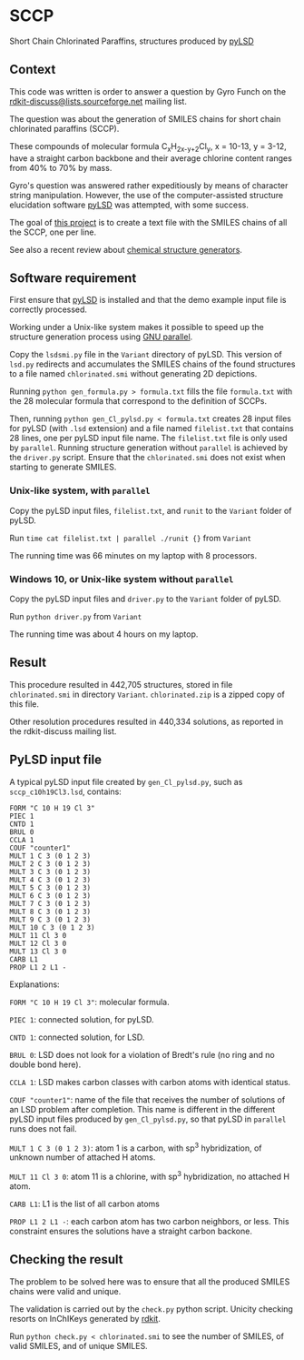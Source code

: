 # SCCP
 Short Chain Chlorinated Paraffins, structures produced by [pyLSD](https://nuzillard.github.io/PyLSD)

## Context
This code was written is order to answer a question by Gyro Funch
on the rdkit-discuss@lists.sourceforge.net mailing list.

The question was about the generation of SMILES chains for 
short chain chlorinated paraffins (SCCP).

These compounds of molecular formula C<sub>x</sub>H<sub>2x-y+2</sub>Cl<sub>y</sub>,
x = 10-13, y = 3-12, have a straight carbon backbone
and their average chlorine content ranges from 40% to 70% by mass.

Gyro's question was answered rather expeditiously by means of character string manipulation.
However, the use of the computer-assisted structure elucidation software [pyLSD](https://nuzillard.github.io/PyLSD)
was attempted, with some success.

The goal of [this project](https://github.com/nuzillard/SCCP/) is to create a text file with the SMILES chains of all the SCCP,
one per line.

See also a recent review about 
[chemical structure generators](https://journals.plos.org/ploscompbiol/article/authors?id=10.1371/journal.pcbi.1008504).

## Software requirement
First ensure that [pyLSD](https://nuzillard.github.io/PyLSD) is installed
and that the demo example input file is correctly processed.

Working under a Unix-like system makes it possible to speed up the structure
generation process using [GNU parallel](https://www.gnu.org/software/parallel/).

Copy the `lsdsmi.py` file in the `Variant` directory of pyLSD.
This version of `lsd.py` redirects and accumulates the SMILES chains of the found structures
to a file named `chlorinated.smi` without generating 2D depictions.

Running `python gen_formula.py > formula.txt` fills the file `formula.txt` with the 28 
molecular formula that correspond to the definition of SCCPs.

Then, running `python gen_Cl_pylsd.py < formula.txt` creates 28 input files for pyLSD (with `.lsd` extension)
and a file named `filelist.txt` that contains 28 lines, one per pyLSD input file name.
The `filelist.txt` file is only used by `parallel`.
Running structure generation without `parallel` is achieved by the `driver.py` script.
Ensure that the `chlorinated.smi` does not exist when starting to generate SMILES.

### Unix-like system, with `parallel`

Copy the pyLSD input files, `filelist.txt`, and `runit` to the `Variant` folder of pyLSD.

Run `time cat filelist.txt | parallel ./runit {}` from `Variant`

The running time was 66 minutes on my laptop with 8 processors.

### Windows 10, or Unix-like system without `parallel`

Copy the pyLSD input files and `driver.py` to the `Variant` folder of pyLSD.

Run `python driver.py` from `Variant`

The running time was about 4 hours on my laptop.

## Result

This procedure resulted in 442,705 structures, stored in file `chlorinated.smi` in directory `Variant`.
`chlorinated.zip` is a zipped copy of this file.

Other resolution procedures resulted in 440,334 solutions, as reported in the rdkit-discuss mailing list.

## PyLSD input file

A typical pyLSD input file created by `gen_Cl_pylsd.py`, such as `sccp_c10h19Cl3.lsd`, contains:

	FORM "C 10 H 19 Cl 3"
	PIEC 1
	CNTD 1
	BRUL 0
	CCLA 1
	COUF "counter1"
	MULT 1 C 3 (0 1 2 3)
	MULT 2 C 3 (0 1 2 3)
	MULT 3 C 3 (0 1 2 3)
	MULT 4 C 3 (0 1 2 3)
	MULT 5 C 3 (0 1 2 3)
	MULT 6 C 3 (0 1 2 3)
	MULT 7 C 3 (0 1 2 3)
	MULT 8 C 3 (0 1 2 3)
	MULT 9 C 3 (0 1 2 3)
	MULT 10 C 3 (0 1 2 3)
	MULT 11 Cl 3 0
	MULT 12 Cl 3 0
	MULT 13 Cl 3 0
	CARB L1
	PROP L1 2 L1 -

Explanations:

`FORM "C 10 H 19 Cl 3"`: molecular formula.

`PIEC 1`: connected solution, for pyLSD.

`CNTD 1`: connected solution, for LSD.

`BRUL 0`: LSD does not look for a violation of Bredt's rule (no ring and no double bond here).

`CCLA 1`: LSD makes carbon classes with carbon atoms with identical status.

`COUF "counter1"`: name of the file that receives the number of solutions of an LSD problem after completion. This name is different in the different pyLSD input files produced by `gen_Cl_pylsd.py`, so that pyLSD in `parallel` runs does not fail.

`MULT 1 C 3 (0 1 2 3)`: atom 1 is a carbon, with sp<sup>3</sup> hybridization, of unknown number of attached H atoms.

`MULT 11 Cl 3 0`: atom 11 is a chlorine, with sp<sup>3</sup> hybridization, no attached H atom.

`CARB L1`: L1 is the list of all carbon atoms

`PROP L1 2 L1 -`: each carbon atom has two carbon neighbors, or less. This constraint ensures the solutions have a straight carbon backone.

## Checking the result
The problem to be solved here was to ensure that all the produced SMILES chains were valid and unique.

The validation is carried out by the `check.py` python script.
Unicity checking resorts on InChIKeys generated by [rdkit](https://www.rdkit.org/).

Run `python check.py < chlorinated.smi` to see the number of SMILES, of valid SMILES, and of unique SMILES.
